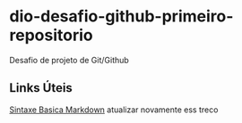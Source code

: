 # dio-desafio-github-primeiro-repositorio
Desafio de projeto de Git/Github

## Links Úteis
[Sintaxe Basica Markdown](https://www.markdownguide.org/basic-syntax/)
atualizar novamente ess treco
